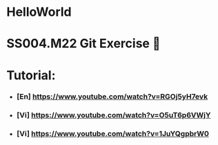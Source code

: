 # HelloWorld
# SS004.M22 Git Exercise 🦥
# Tutorial:
+ ### [En] https://www.youtube.com/watch?v=RGOj5yH7evk 
+ ### [Vi] https://www.youtube.com/watch?v=O5uT6p6VWjY
+ ### [Vi] https://www.youtube.com/watch?v=1JuYQgpbrW0

